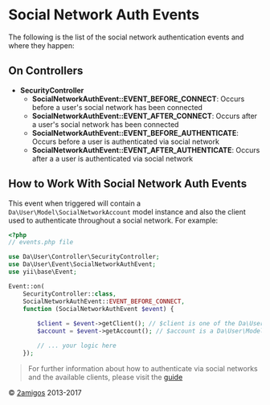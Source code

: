 Social Network Auth Events
==========================

The following is the list of the social network authentication events and where they happen: 


On Controllers
--------------

- **SecurityController**
    - **SocialNetworkAuthEvent::EVENT_BEFORE_CONNECT**: Occurs before a user's social network has been connected
    - **SocialNetworkAuthEvent::EVENT_AFTER_CONNECT**: Occurs after a user's social network has been connected
    - **SocialNetworkAuthEvent::EVENT_BEFORE_AUTHENTICATE**: Occurs before a user is authenticated via social network
    - **SocialNetworkAuthEvent::EVENT_AFTER_AUTHENTICATE**: Occurs after a a user is authenticated via social network


How to Work With Social Network Auth Events
-------------------------------------------

This event when triggered will contain a `Da\User\Model\SocialNetworkAccount` model instance and also the client used 
to authenticate throughout a social network. For example: 

```php
<?php 
// events.php file

use Da\User\Controller\SecurityController;
use Da\User\Event\SocialNetworkAuthEvent;
use yii\base\Event;

Event::on(
    SecurityController::class, 
    SocialNetworkAuthEvent::EVENT_BEFORE_CONNECT, 
    function (SocialNetworkAuthEvent $event) {
    
        $client = $event->getClient(); // $client is one of the Da\User\AuthClient\ clients
        $account = $event->getAccount(); // $account is a Da\User\Model\SocialNetworkAccount

        // ... your logic here
    });

```

> For further information about how to authenticate via social networks and the available clients, please visit the 
> [guide](../helpful-guides/social-network-authentication.md)


© [2amigos](http://www.2amigos.us/) 2013-2017
